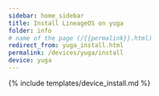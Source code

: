 ```yaml
---
sidebar: home_sidebar
title: Install LineageOS on yuga
folder: info
# name of the page (/{{permalink}}.html)
redirect_from: yuga_install.html
permalink: /devices/yuga/install
device: yuga
---
```

{% include templates/device_install.md %}
